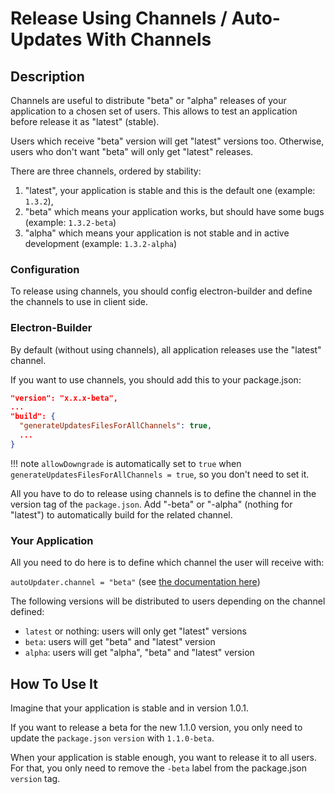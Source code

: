 # Release Using Channels / Auto-Updates With Channels

## Description
Channels are useful to distribute "beta" or "alpha" releases of your application to a chosen set of users. This allows to test an application before release it as "latest" (stable).

Users which receive "beta" version will get "latest" versions too. Otherwise, users who don't want "beta" will only get "latest" releases.

There are three channels, ordered by stability:

1. "latest", your application is stable and this is the default one (example: `1.3.2`),
2. "beta" which means your application works, but should have some bugs (example: `1.3.2-beta`)
3. "alpha" which means your application is not stable and in active development (example: `1.3.2-alpha`)

### Configuration
To release using channels, you should config electron-builder and define the channels to use in client side.

### Electron-Builder
By default (without using channels), all application releases use the "latest" channel.

If you want to use channels, you should add this to your package.json:

```json
"version": "x.x.x-beta",
...
"build": {
  "generateUpdatesFilesForAllChannels": true,
  ...
}
```

!!! note
    `allowDowngrade` is automatically set to `true` when `generateUpdatesFilesForAllChannels = true`, so you don't need to set it.

All you have to do to release using channels is to define the channel in the version tag of the `package.json`. Add "-beta" or "-alpha" (nothing for "latest") to automatically build for the related channel.


### Your Application
All you need to do here is to define which channel the user will receive with:

`autoUpdater.channel = "beta"` (see [the documentation here](../auto-update.md#module_electron-updater.AppUpdater+channel))

The following versions will be distributed to users depending on the channel defined:

- `latest` or nothing: users will only get "latest" versions
- `beta`: users will get "beta" and "latest" version
- `alpha`: users will get "alpha", "beta" and "latest" version


## How To Use It
Imagine that your application is stable and in version 1.0.1.

If you want to release a beta for the new 1.1.0 version, you only need to update the `package.json` `version` with `1.1.0-beta`.

When your application is stable enough, you want to release it to all users. For that, you only need to remove the `-beta` label from the package.json `version` tag.
